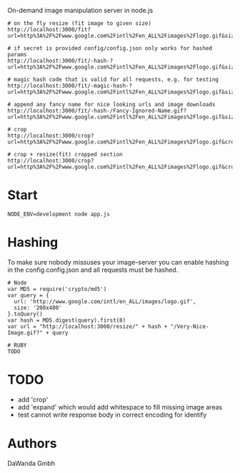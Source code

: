 On-demand image manipulation server in node.js

    # on the fly resize (fit image to given size)
    http://localhost:3000/fit?url=http%3A%2F%2Fwww.google.com%2Fintl%2Fen_ALL%2Fimages%2Flogo.gif&size=200x200

    # if secret is provided config/config.json only works for hashed params
    http://localhost:3000/fit/-hash-?url=http%3A%2F%2Fwww.google.com%2Fintl%2Fen_ALL%2Fimages%2Flogo.gif&size=200x200

    # magic hash code that is valid for all requests, e.g. for testing
    http://localhost:3000/fit/-magic-hash-?url=http%3A%2F%2Fwww.google.com%2Fintl%2Fen_ALL%2Fimages%2Flogo.gif&size=200x200

    # append any fancy name for nice looking urls and image downloads
    http://localhost:3000/fit/-hash-/Fancy-Ignored-Name.gif?url=http%3A%2F%2Fwww.google.com%2Fintl%2Fen_ALL%2Fimages%2Flogo.gif&size=200x200

    # crop
    http://localhost:3000/crop?url=http%3A%2F%2Fwww.google.com%2Fintl%2Fen_ALL%2Fimages%2Flogo.gif&crop=200x200

    # crop + resize(fit) cropped section
    http://localhost:3000/crop?url=http%3A%2F%2Fwww.google.com%2Fintl%2Fen_ALL%2Fimages%2Flogo.gif&crop=200x200&size=100x50

# Start
    NODE_ENV=development node app.js

# Hashing
To make sure nobody missuses your image-server you can enable hashing in the config.config.json and all requests must be hashed.

    # Node
    var MD5 = require('crypto/md5')
    var query = {
      url: 'http://www.google.com/intl/en_ALL/images/logo.gif',
      size: '200x400'
    }.toQuery()
    var hash = MD5.digest(query).first(8)
    var url = "http://localhost:3000/resize/" + hash + "/Very-Nice-Image.gif?" + query

    # RUBY
    TODO

# TODO

 - add 'crop'
 - add 'expand' which would add whitespace to fill missing image areas
 - test cannot write response body in correct encoding for identify

# Authors

DaWanda Gmbh
